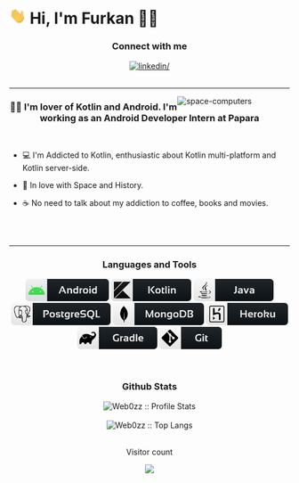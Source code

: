 # <img src="https://raw.githubusercontent.com/ABSphreak/ABSphreak/master/gifs/Hi.gif" width="30px"> Hi, I'm Furkan 👨‍💻

<h3 align="center">Connect with me</h3>

<div align="center">
<a href="https://linkedin.com/in/furkan-özen-15435a1ab" target="_blank">
<img src=https://img.shields.io/badge/linkedin-%231E77B5.svg?&style=for-the-badge&logo=linkedin&logoColor=white alt=linkedin/>
</a>
</div>  
<br />

---

<img width="40%" align="right" alt="space-computers" src="https://media.giphy.com/media/11AyYDOVV6K2wE/giphy.gif" />

### <div align="center">👨‍💻 I'm lover of Kotlin and Android. I'm working as an Android Developer Intern at Papara</div>  
<br/>  


- 💻 I'm Addicted to Kotlin, enthusiastic about Kotlin multi-platform and Kotlin server-side.    
  

- 🔭 In love with Space and History.    
  

- ☕ No need to talk about my addiction to coffee, books and movies.     
  
<br />
<br />

---

<h3 align="center">Languages and Tools</h3>
<p align="center">
  <img src="https://github.com/Web0zz/Web0zz/blob/main/badges/android.svg" alt="Android" height="40" />
  <img src="https://github.com/Web0zz/Web0zz/blob/main/badges/kotlin.svg" alt="Kotlin" height="40" />
  <img src="https://github.com/Web0zz/Web0zz/blob/main/badges/java.svg" alt="Java" height="40" />
  <img src="https://github.com/Web0zz/Web0zz/blob/main/badges/postgreSQL.svg" alt="PostgreSQL" height="40" />
  <img src="https://github.com/Web0zz/Web0zz/blob/main/badges/mongoDB.svg" alt="MongoDB" height="40" />
  <img src="https://github.com/Web0zz/Web0zz/blob/main/badges/heroku.svg" alt="Heroku" height="40" />
  <img src="https://github.com/Web0zz/Web0zz/blob/main/badges/gradle.svg" alt="Gradle" height="40" />
  <img src="https://github.com/Web0zz/Web0zz/blob/main/badges/git.svg" alt="Git" height="40" />
</p>

<br />

<h3 align="center">Github Stats</h3>
<div align="center">
  <img src="https://github-readme-stats.vercel.app/api?username=Web0zz&show_icons=true&count_private=true&hide_border=true&theme=dracula"" alt="Web0zz :: Profile Stats"/>
</div>

<br />
<div align="center">
  <img src="https://github-readme-stats.vercel.app/api/top-langs/?username=Web0zz&langs_count=10&theme=dracula&layout=compact" alt="Web0zz :: Top Langs" />
</div>
<br />

<div align="center"> 
  <p>Visitor count<br></p>
  <img src="https://profile-counter.glitch.me/web0zz/count.svg" />
</div>
